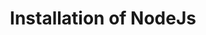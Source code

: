 ---
title: Installation of NodeJs
description: "Installation of NodeJs"
hide_table_of_contents: true
---